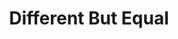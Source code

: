 ---
pid: llp42
title: Different But Equal
location_transcription: Any/Every neighborhood
coordinates: "[-75.16366527531, 39.955165123212]"
zipcode: '19147'
gen_neighborhood: South Philadelphia
neighborhood: Queen Village,Bella Vista,Pennsport,Italian Market
outside_phl: 
age: '12'
age_range: 6-13
instagram: 
image_file_name: llp_42.jpg
proposal_transcription: It's a person without a face.  Every section is a different  skin
  shade.  This shows that people of all races, gender, ethnicity and culture are equal.
topic: Human Rights,Inclusivity,Race Ethnicity
topic_summary: 0, 0, 0
type: Sculpture Statue
keywords_other: 
credit: Tamas Albergo
image_labels: 
twitter: 
facebook: 
permalink: "/monuments/llp42/"
layout: item-page
---